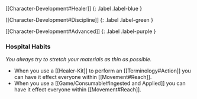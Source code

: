 
[[Character-Development#Healer]]
{: .label .label-blue }

[[Character-Development#Discipline]]
{: .label .label-green }

[[Character-Development#Advanced]]
{: .label .label-purple }
### Hospital Habits
*You always try to stretch your materials as thin as possible.*
* When you use a [[Healer-Kit]] to perform an [[Terminology#Action]] you can have it effect everyone within [[Movement#Reach]].
* When you use a [[Game/Consumable#Ingested and Applied]] you can have it effect everyone within [[Movement#Reach]].
